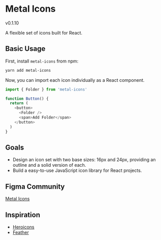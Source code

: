 # Metal Icons

v0.1.10

A flexible set of icons built for React.

## Basic Usage

First, install `metal-icons` from npm:

```bash
yarn add metal-icons
```

Now, you can import each icon individually as a React component.

```JavaScript
import { Folder } from 'metal-icons'

function Button() {
  return (
    <button>
      <Folder />
      <span>Add Folder</span>
    </button>
  )
}
```

## Goals

- Design an icon set with two base sizes: 16px and 24px, providing an outline and a solid version of each.
- Build a easy-to-use JavaScript icon library for React projects.

## Figma Community

[Metal Icons](https://www.figma.com/community/file/1275692756020345515/Metal-Icons)

## Inspiration

- [Heroicons](https://heroicons.com/)
- [Feather](https://feathericons.com/)
